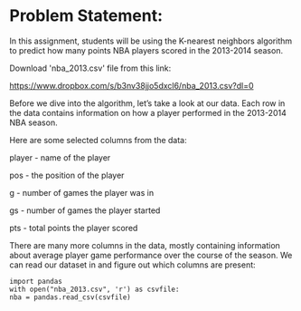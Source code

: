 # Problem Statement:

In this assignment, students will be using the K-nearest neighbors algorithm to predict how many points NBA players scored in the 2013-2014 season.

Download 'nba_2013.csv' file from this link:

https://www.dropbox.com/s/b3nv38jjo5dxcl6/nba_2013.csv?dl=0

Before we dive into the algorithm, let’s take a look at our data. Each row in the data contains information on how a player performed in the 2013-2014 NBA season.

Here are some selected columns from the data:

player - name of the player

pos - the position of the player

g - number of games the player was in

gs - number of games the player started

pts - total points the player scored

There are many more columns in the data, mostly containing information about average player game performance over the course of the season. We can read our dataset in and figure out which columns are present:

    import pandas
    with open("nba_2013.csv", 'r') as csvfile:
    nba = pandas.read_csv(csvfile)
